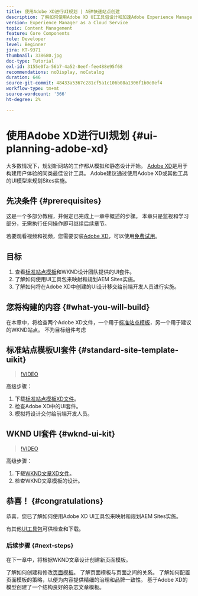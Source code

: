 ```yaml
---
title: 使用Adobe XD进行UI规划 | AEM快速站点创建
description: 了解如何使用Adobe XD UI工具包设计和加速Adobe Experience Manager Sites实施。
version: Experience Manager as a Cloud Service
topic: Content Management
feature: Core Components
role: Developer
level: Beginner
jira: KT-9371
thumbnail: 338680.jpg
doc-type: Tutorial
exl-id: 3155e0fa-56b7-4a52-8eef-fee488e95f68
recommendations: noDisplay, noCatalog
duration: 646
source-git-commit: 48433a5367c281cf5a1c106b08a1306f1b0e8ef4
workflow-type: tm+mt
source-wordcount: '366'
ht-degree: 2%

---
```


# 使用Adobe XD进行UI规划 {#ui-planning-adobe-xd}

大多数情况下，规划新网站的工作都从模拟和静态设计开始。 [Adobe XD](https://www.adobe.com/products/xd.html)是用于构建用户体验的同类最佳设计工具。 Adobe建议通过使用Adobe XD或其他工具的UI模型来规划Sites实施。

## 先决条件 {#prerequisites}

这是一个多部分教程，并假定已完成上一章中概述的步骤。 本章只是监视和学习部分，无需执行任何操作即可继续后续章节。

若要观看视频和视频，您需要安装[Adobe XD](https://www.adobe.com/products/xd/pricing/free-trial.html)，可以使用[免费试用](https://www.adobe.com/products/xd/pricing/free-trial.html)。

## 目标

1. 查看[标准站点模板](https://github.com/adobe/aem-site-template-standard)和WKND设计团队提供的UI套件。
1. 了解如何使用UI工具包来映射和规划AEM Sites实施。
1. 了解如何将在Adobe XD中创建的UI设计移交给前端开发人员进行实施。

## 您将构建的内容 {#what-you-will-build}

在本章中，将检查两个Adobe XD文件，一个用于[标准站点模板](https://github.com/adobe/aem-site-template-standard)，另一个用于建议的WKND站点。 不为目标组件考虑 

## 标准站点模板UI套件 {#standard-site-template-uikit}

>[!VIDEO](https://video.tv.adobe.com/v/338680?quality=12&learn=on)

高级步骤：

1. 下载[标准站点模板XD文件](https://github.com/adobe/aem-site-template-standard/raw/main/files/wireframe.xd)。
1. 检查Adobe XD中的UI套件。
1. 模拟将设计交付给前端开发人员。

## WKND UI套件 {#wknd-ui-kit}

>[!VIDEO](https://video.tv.adobe.com/v/30214?quality=12&learn=on)

高级步骤：

1. 下载[WKND文章XD文件](https://github.com/adobe/aem-guides-wknd/releases/download/aem-guides-wknd-0.0.2/AEM_UI-kit-WKND-article-design.xd)。
1. 检查WKND文章模板的设计。

## 恭喜！ {#congratulations}

恭喜，您已了解如何使用Adobe XD UI工具包来映射和规划AEM Sites实施。

有其他[UI工具包](https://www.adobe.com/products/xd/features/ui-kits.html)可供检查和下载。

### 后续步骤 {#next-steps}

在下一章中，将根据WKND文章设计创建新页面模板。

了解如何创建和修改[页面模板](./page-templates.md)。 了解页面模板与页面之间的关系。 了解如何配置页面模板的策略，以便为内容提供精细的治理和品牌一致性。  基于Adobe XD的模型创建了一个结构良好的杂志文章模板。
